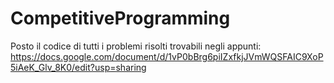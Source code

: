 # CompetitiveProgramming

Posto il codice di tutti i problemi risolti trovabili negli appunti:
https://docs.google.com/document/d/1vP0bBrg6piIZxfkjJVmWQSFAIC9XoP5iAeK_Glv_8K0/edit?usp=sharing
